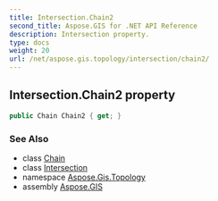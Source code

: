 ```yaml
---
title: Intersection.Chain2
second_title: Aspose.GIS for .NET API Reference
description: Intersection property. 
type: docs
weight: 20
url: /net/aspose.gis.topology/intersection/chain2/
---
```

## Intersection.Chain2 property

```csharp
public Chain Chain2 { get; }
```

### See Also

* class [Chain](../../chain/)
* class [Intersection](../)
* namespace [Aspose.Gis.Topology](../../intersection/)
* assembly [Aspose.GIS](../../../)


